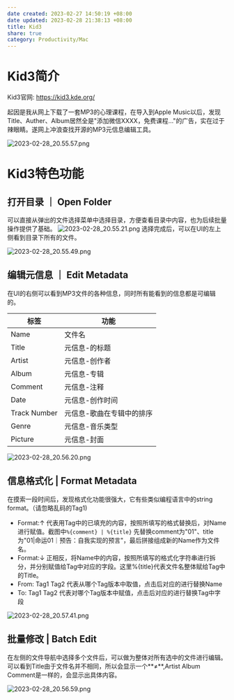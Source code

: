 ```yaml
---
date created: 2023-02-27 14:50:19 +08:00
date updated: 2023-02-28 21:38:13 +08:00
title: Kid3
share: true
category: Productivity/Mac
---
```

# Kid3简介
Kid3官网: https://kid3.kde.org/

起因是我从网上下载了一套MP3的心理课程，在导入到Apple Music以后，发现Title、Auther、Album居然全是"添加微信XXXX，免费课程..."的广告，实在过于辣眼睛。遂网上冲浪查找开源的MP3元信息编辑工具。

![2023-02-28_20.55.57.png](../../img/2023-02-28_20.55.57.png)

# Kid3特色功能
## 打开目录 ｜ Open Folder 
可以直接从弹出的文件选择菜单中选择目录，方便查看目录中内容，也为后续批量操作提供了基础。
![2023-02-28_20.55.21.png](../../img/2023-02-28_20.55.21.png)
选择完成后，可以在UI的左上侧看到目录下所有的文件。

![2023-02-28_20.55.49.png](../../img/2023-02-28_20.55.49.png)

## 编辑元信息 ｜ Edit Metadata
在UI的右侧可以看到MP3文件的各种信息，同时所有能看到的信息都是可编辑的。

| 标签         | 功能          |
| ------------ | ------------- |
| Name         | 文件名    |
| Title        | 元信息-的标题 |
| Artist       | 元信息-创作者 |
| Album        | 元信息-专辑   |
| Comment      | 元信息-注释   |
| Date         | 元信息-创作时间      |
| Track Number | 元信息-歌曲在专辑中的排序           |
| Genre        | 元信息-音乐类型              |
| Picture      | 元信息-封面   |


![2023-02-28_20.56.20.png](../../img/2023-02-28_20.56.20.png)

## 信息格式化 | Format Metadata 
在摸索一段时间后，发现格式化功能很强大，它有些类似编程语言中的string format。（请忽略乱码的Tag1)
- Format:↑ 代表用Tag中的已填充的内容，按照所填写的格式替换后，对Name进行赋值。截图中`%{comment} | %{title}` 先替换comment为"01"、title为"01|命运01｜预告：自我实现的预言"，最后拼接组成新的Name作为文件名。
- Format:↓ 正相反，将Name中的内容，按照所填写的格式化字符串进行拆分，并分别赋值给Tag中对应的字段。这里%{title}代表文件名整体赋给Tag中的Title。
- From: Tag1 Tag2 代表从哪个Tag版本中取值，点击后对应的进行替换Name
- To:   Tag1 Tag2 代表对哪个Tag版本中赋值，点击后对应的进行替换Tag中字段

![2023-02-28_20.57.41.png](../../img/2023-02-28_20.57.41.png)


## 批量修改 | Batch Edit
在左侧的文件导航中选择多个文件后，可以做为整体对所有选中的文件进行编辑。可以看到Title由于文件名并不相同，所以会显示一个**≠**,Artist Album Comment是一样的，会显示出具体内容。

![2023-02-28_20.56.59.png](../../img/2023-02-28_20.56.59.png)